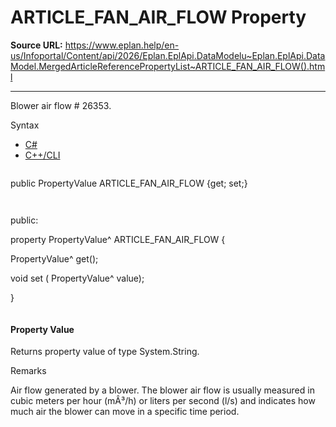 # ARTICLE_FAN_AIR_FLOW Property

**Source URL:** https://www.eplan.help/en-us/Infoportal/Content/api/2026/Eplan.EplApi.DataModelu~Eplan.EplApi.DataModel.MergedArticleReferencePropertyList~ARTICLE_FAN_AIR_FLOW().html

---

Blower air flow # 26353.

Syntax

- [C#](#i-syntax-CS)
- [C++/CLI](#i-syntax-CPP2005)

```
```
public PropertyValue ARTICLE_FAN_AIR_FLOW {get; set;}
```
```

```
```
public:

property PropertyValue^ ARTICLE_FAN_AIR_FLOW {

   PropertyValue^ get();

   void set (    PropertyValue^ value);

}
```
```

#### Property Value

Returns property value of type System.String.

Remarks

Air flow generated by a blower. The blower air flow is usually measured in cubic meters per hour (mÂ³/h) or liters per second (l/s) and indicates how much air the blower can move in a specific time period.
